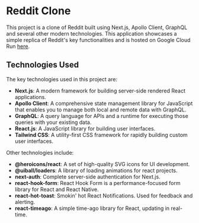 # Reddit Clone

This project is a clone of Reddit built using Next.js, Apollo Client, GraphQL and several other modern technologies. This application showcases a simple replica of Reddit's key functionalities and is hosted on Google Cloud Run [here](https://next-reddit-clone-fozuthjdea-uc.a.run.app).

## Technologies Used

The key technologies used in this project are:

- **Next.js**: A modern framework for building server-side rendered React applications.
- **Apollo Client**: A comprehensive state management library for JavaScript that enables you to manage both local and remote data with GraphQL.
- **GraphQL**: A query language for APIs and a runtime for executing those queries with your existing data.
- **React.js**: A JavaScript library for building user interfaces.
- **Tailwind CSS**: A utility-first CSS framework for rapidly building custom user interfaces.

Other technologies include:
- **@heroicons/react**: A set of high-quality SVG icons for UI development.
- **@uiball/loaders**: A library of loading animations for react projects.
- **next-auth**: Complete server-side authentication for Next.js.
- **react-hook-form**: React Hook Form is a performance-focused form library for React and React Native.
- **react-hot-toast**: Smokin' hot React Notifications. Used for feedback and alerting.
- **react-timeago**: A simple time-ago library for React, updating in real-time.


